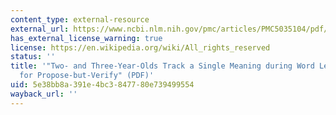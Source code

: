 ```yaml
---
content_type: external-resource
external_url: https://www.ncbi.nlm.nih.gov/pmc/articles/PMC5035104/pdf/nihms-783455.pdf
has_external_license_warning: true
license: https://en.wikipedia.org/wiki/All_rights_reserved
status: ''
title: '"Two- and Three-Year-Olds Track a Single Meaning during Word Learning: Evidence
  for Propose-but-Verify" (PDF)'
uid: 5e38bb8a-391e-4bc3-8477-80e739499554
wayback_url: ''
---
```

